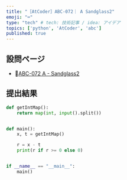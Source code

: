 ```yaml
---
title: "［AtCoder］ABC-072｜ A Sandglass2"
emoji: "⌨️"
type: "tech" # tech: 技術記事 / idea: アイデア
topics: ['python', 'AtCoder', 'abc']
published: true
---
```


## 設問ページ

- 🔗[ABC-072 A - Sandglass2](https://atcoder.jp/contests/abc072/tasks/abc072_a)

## 提出結果

```python
def getIntMap():
    return map(int, input().split())


def main():
    x, t = getIntMap()

    r = x - t
    print(r if r >= 0 else 0)


if __name__ == "__main__":
    main()
```
